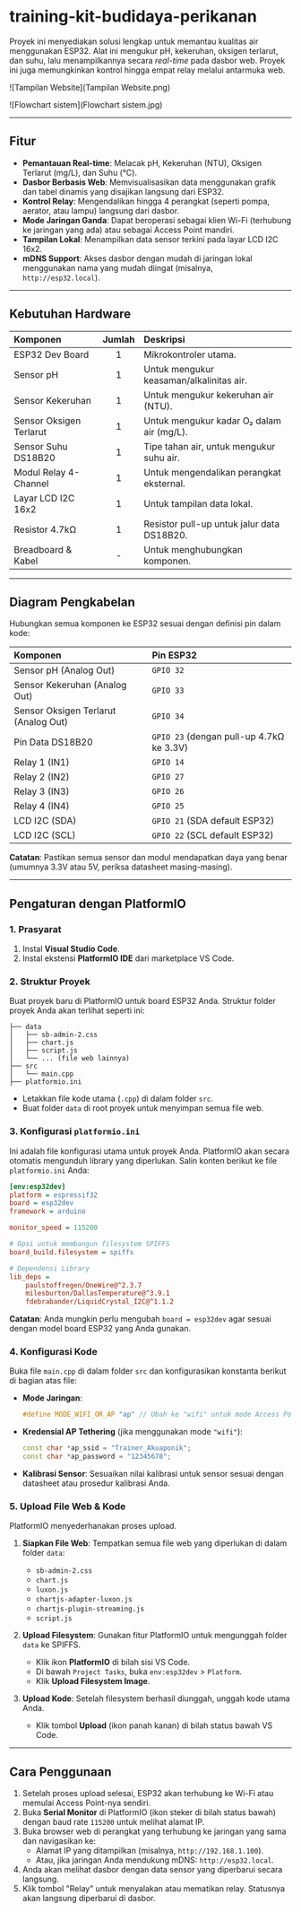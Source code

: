 # training-kit-budidaya-perikanan

Proyek ini menyediakan solusi lengkap untuk memantau kualitas air menggunakan ESP32. Alat ini mengukur pH, kekeruhan, oksigen terlarut, dan suhu, lalu menampilkannya secara *real-time* pada dasbor web. Proyek ini juga memungkinkan kontrol hingga empat relay melalui antarmuka web.

![Tampilan Website](Tampilan Website.png)

![Flowchart sistem](Flowchart sistem.jpg)

-----

## Fitur

  - **Pemantauan Real-time**: Melacak pH, Kekeruhan (NTU), Oksigen Terlarut (mg/L), dan Suhu (°C).
  - **Dasbor Berbasis Web**: Memvisualisasikan data menggunakan grafik dan tabel dinamis yang disajikan langsung dari ESP32.
  - **Kontrol Relay**: Mengendalikan hingga 4 perangkat (seperti pompa, aerator, atau lampu) langsung dari dasbor.
  - **Mode Jaringan Ganda**: Dapat beroperasi sebagai klien Wi-Fi (terhubung ke jaringan yang ada) atau sebagai Access Point mandiri.
  - **Tampilan Lokal**: Menampilkan data sensor terkini pada layar LCD I2C 16x2.
  - **mDNS Support**: Akses dasbor dengan mudah di jaringan lokal menggunakan nama yang mudah diingat (misalnya, `http://esp32.local`).

-----

## Kebutuhan Hardware

| Komponen | Jumlah | Deskripsi |
| :--- | :---: | :--- |
| ESP32 Dev Board | 1 | Mikrokontroler utama. |
| Sensor pH | 1 | Untuk mengukur keasaman/alkalinitas air. |
| Sensor Kekeruhan | 1 | Untuk mengukur kekeruhan air (NTU). |
| Sensor Oksigen Terlarut | 1 | Untuk mengukur kadar O₂ dalam air (mg/L). |
| Sensor Suhu DS18B20 | 1 | Tipe tahan air, untuk mengukur suhu air. |
| Modul Relay 4-Channel | 1 | Untuk mengendalikan perangkat eksternal. |
| Layar LCD I2C 16x2 | 1 | Untuk tampilan data lokal. |
| Resistor 4.7kΩ | 1 | Resistor pull-up untuk jalur data DS18B20. |
| Breadboard & Kabel | - | Untuk menghubungkan komponen. |

-----

## Diagram Pengkabelan

Hubungkan semua komponen ke ESP32 sesuai dengan definisi pin dalam kode:

| Komponen | Pin ESP32 |
| :--- | :--- |
| Sensor pH (Analog Out) | `GPIO 32` |
| Sensor Kekeruhan (Analog Out) | `GPIO 33` |
| Sensor Oksigen Terlarut (Analog Out) | `GPIO 34` |
| Pin Data DS18B20 | `GPIO 23` (dengan pull-up 4.7kΩ ke 3.3V) |
| Relay 1 (IN1) | `GPIO 14` |
| Relay 2 (IN2) | `GPIO 27` |
| Relay 3 (IN3) | `GPIO 26` |
| Relay 4 (IN4) | `GPIO 25` |
| LCD I2C (SDA) | `GPIO 21` (SDA default ESP32) |
| LCD I2C (SCL) | `GPIO 22` (SCL default ESP32) |

**Catatan**: Pastikan semua sensor dan modul mendapatkan daya yang benar (umumnya 3.3V atau 5V, periksa datasheet masing-masing).

-----

## Pengaturan dengan PlatformIO

### 1\. Prasyarat

1.  Instal **Visual Studio Code**.
2.  Instal ekstensi **PlatformIO IDE** dari marketplace VS Code.

### 2\. Struktur Proyek

Buat proyek baru di PlatformIO untuk board ESP32 Anda. Struktur folder proyek Anda akan terlihat seperti ini:

```
├── data
│   ├── sb-admin-2.css
│   ├── chart.js
│   ├── script.js
│   └── ... (file web lainnya)
├── src
│   └── main.cpp
├── platformio.ini
```

  - Letakkan file kode utama (`.cpp`) di dalam folder `src`.
  - Buat folder `data` di root proyek untuk menyimpan semua file web.

### 3\. Konfigurasi `platformio.ini`

Ini adalah file konfigurasi utama untuk proyek Anda. PlatformIO akan secara otomatis mengunduh library yang diperlukan. Salin konten berikut ke file `platformio.ini` Anda:

```ini
[env:esp32dev]
platform = espressif32
board = esp32dev
framework = arduino

monitor_speed = 115200

# Opsi untuk membangun filesystem SPIFFS
board_build.filesystem = spiffs

# Dependensi Library
lib_deps =
    paulstoffregen/OneWire@^2.3.7
    milesburton/DallasTemperature@^3.9.1
    fdebrabander/LiquidCrystal_I2C@^1.1.2
```

**Catatan**: Anda mungkin perlu mengubah `board = esp32dev` agar sesuai dengan model board ESP32 yang Anda gunakan.

### 4\. Konfigurasi Kode

Buka file `main.cpp` di dalam folder `src` dan konfigurasikan konstanta berikut di bagian atas file:

  - **Mode Jaringan**:
    ```cpp
    #define MODE_WIFI_OR_AP "ap" // Ubah ke "wifi" untuk mode Access Point
    ```
  - **Kredensial AP Tethering** (jika menggunakan mode `"wifi"`):
    ```cpp
    const char *ap_ssid = "Trainer_Akuaponik";
    const char *ap_password = "12345678";
    ```
  - **Kalibrasi Sensor**: Sesuaikan nilai kalibrasi untuk sensor sesuai dengan datasheet atau prosedur kalibrasi Anda.

### 5\. Upload File Web & Kode

PlatformIO menyederhanakan proses upload.

1.  **Siapkan File Web**: Tempatkan semua file web yang diperlukan di dalam folder `data`:

      * `sb-admin-2.css`
      * `chart.js`
      * `luxon.js`
      * `chartjs-adapter-luxon.js`
      * `chartjs-plugin-streaming.js`
      * `script.js`

2.  **Upload Filesystem**: Gunakan fitur PlatformIO untuk mengunggah folder `data` ke SPIFFS.

      * Klik ikon **PlatformIO** di bilah sisi VS Code.
      * Di bawah `Project Tasks`, buka `env:esp32dev` \> `Platform`.
      * Klik **Upload Filesystem Image**.

3.  **Upload Kode**: Setelah filesystem berhasil diunggah, unggah kode utama Anda.

      * Klik tombol **Upload** (ikon panah kanan) di bilah status bawah VS Code.

-----

## Cara Penggunaan

1.  Setelah proses upload selesai, ESP32 akan terhubung ke Wi-Fi atau memulai Access Point-nya sendiri.
2.  Buka **Serial Monitor** di PlatformIO (ikon steker di bilah status bawah) dengan baud rate `115200` untuk melihat alamat IP.
3.  Buka browser web di perangkat yang terhubung ke jaringan yang sama dan navigasikan ke:
      * Alamat IP yang ditampilkan (misalnya, `http://192.168.1.100`).
      * Atau, jika jaringan Anda mendukung mDNS: `http://esp32.local`.
4.  Anda akan melihat dasbor dengan data sensor yang diperbarui secara langsung.
5.  Klik tombol "Relay" untuk menyalakan atau mematikan relay. Statusnya akan langsung diperbarui di dasbor.